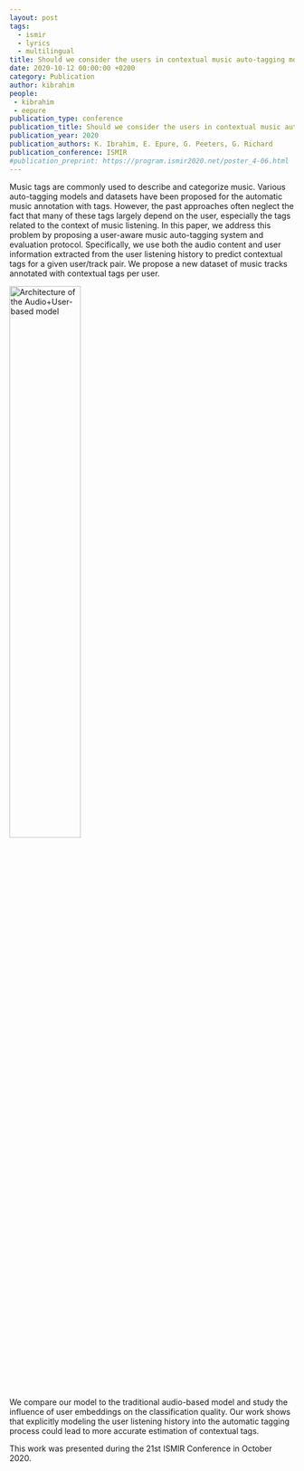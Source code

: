 ```yaml
---
layout: post
tags:
  - ismir
  - lyrics
  - multilingual
title: Should we consider the users in contextual music auto-tagging models?
date: 2020-10-12 00:00:00 +0200
category: Publication
author: kibrahim
people:
 - kibrahim
 - eepure
publication_type: conference
publication_title: Should we consider the users in contextual music auto-tagging models?
publication_year: 2020
publication_authors: K. Ibrahim, E. Epure, G. Peeters, G. Richard
publication_conference: ISMIR
#publication_preprint: https://program.ismir2020.net/poster_4-06.html
---
```


Music tags are commonly used to describe and categorize music. Various auto-tagging models and datasets have been proposed for the automatic music annotation with tags. However, the past approaches often neglect the fact that many of these tags largely depend on the user, especially the tags related to the context of music listening. In this paper, we address this problem by proposing a user-aware music auto-tagging system and evaluation protocol. Specifically, we use both the audio content and user information extracted from the user listening history to predict contextual tags for a given user/track pair. We propose a new dataset of music tracks annotated with contextual tags per user.

<div class="publication-illustration">
    <img
        style="width: 50%;"
        src="{{ '/static/images/publis/ibrahim20ismir/model_arch.png' | prepend: site.url }}"
        alt="Architecture of the Audio+User-based model"/>
</div>

We compare our model to the traditional audio-based model and study the influence of user embeddings on the classification quality. Our work shows that explicitly modeling the user listening history into the automatic tagging process could lead to more accurate estimation of contextual tags. 

This work was presented during the 21st ISMIR Conference in October 2020.